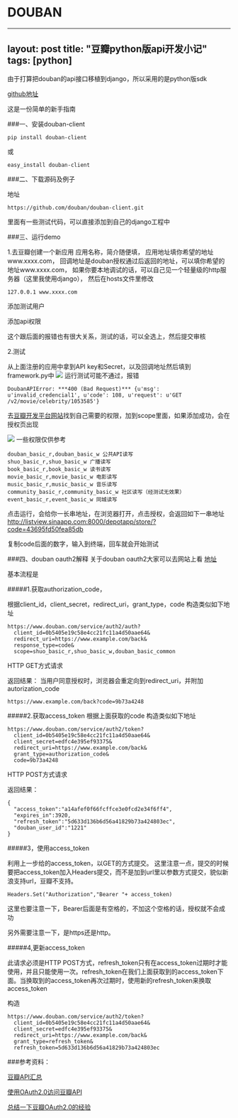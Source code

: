 # DOUBAN
---
layout: post
title: "豆瓣python版api开发小记"
tags: [python]
---
由于打算把douban的api接口移植到django，所以采用的是python版sdk

[github地址](https://github.com/douban/douban-client)

这是一份简单的新手指南

###一、安装douban-client

	pip install douban-client
或

	easy_install douban-client

###二、下载源码及例子

地址

	https://github.com/douban/douban-client.git

里面有一些测试代码，可以直接添加到自己的django工程中

###三、运行demo

1.去豆瓣创建一个新应用
应用名称，简介随便填，
应用地址填你希望的地址www.xxxx.com，
回调地址是douban授权通过后返回的地址，可以填你希望的地址www.xxxx.com，
如果你要本地调试的话，可以自己见一个轻量级的http服务器（这里我使用django），
然后在hosts文件里修改

	127.0.0.1 www.xxxx.com
添加测试用户

添加api权限

这个跟后面的报错也有很大关系，测试的话，可以全选上，然后提交审核

2.测试

从上面注册的应用中拿到API key和Secret，以及回调地址然后填到framework.py中
<img src="http://peqiu.com/blog/public/images/posts/douban/doubanapi1.png" >
运行测试可能不通过，报错

	DoubanAPIError: ***400 (Bad Request)*** {u'msg': u'invalid_credencial1', u'code': 108, u'request': u'GET /v2/movie/celebrity/1053585'}
去[豆瓣开发平台网站](http://developers.douban.com/wiki/?title=api_v2)找到自己需要的权限，加到scope里面，如果添加成功，会在授权页出现

<img src="http://peqiu.com/blog/public/images/posts/douban/doubanapi2.png" >
一些权限仅供参考

	douban_basic_r,douban_basic_w 公共API读写
	shuo_basic_r,shuo_basic_w 广播读写
	book_basic_r,book_basic_w 读书读写
	movie_basic_r,movie_basic_w 电影读写
	music_basic_r,music_basic_w 音乐读写
	community_basic_r,community_basic_w 社区读写（经测试无效果）
	event_basic_r,event_basic_w 同城读写

点击运行，会给你一长串地址，在浏览器打开，点击授权，会返回如下一串地址
http://listview.sinaapp.com:8000/depotapp/store/?code=43695fd50fea85db

复制code后面的数字，输入到终端，回车就会开始测试

###四、douban oauth2解释
关于douban oauth2大家可以去网站上看
[地址]( http://developers.douban.com/wiki/?title=oauth2)

基本流程是

#####1.获取authorization_code，

根据client_id，client_secret，redirect_uri，grant_type，code
构造类似如下地址

	https://www.douban.com/service/auth2/auth?
	  client_id=0b5405e19c58e4cc21fc11a4d50aae64&
	  redirect_uri=https://www.example.com/back&
	  response_type=code&
	  scope=shuo_basic_r,shuo_basic_w,douban_basic_common
HTTP GET方式请求

返回结果：
当用户同意授权时，浏览器会重定向到redirect_uri，并附加autorization_code

	https://www.example.com/back?code=9b73a4248

#####2.获取access_token
根据上面获取的code
构造类似如下地址

	https://www.douban.com/service/auth2/token?
	  client_id=0b5405e19c58e4cc21fc11a4d50aae64&
	  client_secret=edfc4e395ef93375&
	  redirect_uri=https://www.example.com/back&
	  grant_type=authorization_code&
	  code=9b73a4248
HTTP POST方式请求

返回结果：

	{
	  "access_token":"a14afef0f66fcffce3e0fcd2e34f6ff4",
	  "expires_in":3920,
	  "refresh_token":"5d633d136b6d56a41829b73a424803ec",
	  "douban_user_id":"1221"
	}

#####3，使用access_token

利用上一步给的access_token，以GET的方式提交。
这里注意一点，提交的时候要把access_token加入Headers提交，而不是加到url里以参数方式提交，貌似新浪支持url，豆瓣不支持。

	Headers.Set("Authorization","Bearer "+ access_token)
这里也要注意一下，Bearer后面是有空格的，不加这个空格的话，授权就不会成功

另外需要注意一下，是https还是http。

#####4,更新access_token

此请求必须是HTTP POST方式，refresh_token只有在access_token过期时才能使用，并且只能使用一次。refresh_token在我们上面获取到的access_token下面。当换取到的access_token再次过期时，使用新的refresh_token来换取access_token

构造

	https://www.douban.com/service/auth2/token?
	  client_id=0b5405e19c58e4cc21fc11a4d50aae64&
	  client_secret=edfc4e395ef93375&
	  redirect_uri=https://www.example.com/back&
	  grant_type=refresh_token&
	  refresh_token=5d633d136b6d56a41829b73a424803ec

###参考资料：

[豆瓣API汇总](http://developers.douban.com/wiki/?title=api_v2)

[使用OAuth2.0访问豆瓣API](http://developers.douban.com/wiki/?title=oauth2)

[总结一下豆瓣OAuth2.0的经验](http://www.douban.com/note/231310967/)
